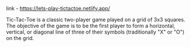 link - https://lets-play-tictactoe.netlify.app/

Tic-Tac-Toe is a classic two-player game played on a grid of 3x3 squares.
The objective of the game is to be the first player to form
a horizontal, vertical, or diagonal line 
of three of their symbols (traditionally "X" or "O") on the grid.
